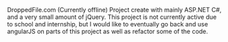DroppedFile.com (Currently offline)
Project create with mainly ASP.NET C#, and a very small amount of jQuery.
This project is not currently active due to school and internship, but I would like to eventually go back and use angularJS on parts of this project as well as refactor some of the code.
